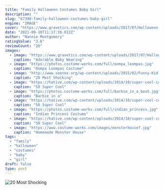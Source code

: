 ```yaml
---
title: "Family Halloween Costumes Baby Girl"
description: ""
slug: "67398-family-halloween-costumes-baby-girl"
engine: "IMAGE"
cover: "https://www.gravetics.com/wp-content/uploads/2017/07/Halloween-Costume-Crochet-Black-and-Orange-Dress.jpg"
date: "2021-09-10T11:17:38.012Z"
author: "Nannie Montgomery"
ratingValue: "3.6"
reviewCount: "26"
images:
  - image: "https://www.gravetics.com/wp-content/uploads/2017/07/Halloween-Costume-Crochet-Black-and-Orange-Dress.jpg"
    caption: "Adorable Baby Wearing"
  - image: "https://photos.costume-works.com/full/oompa_loompas.jpg"
    caption: "Oompa Loompas Costume"
  - image: "http://www.seenox.org/wp-content/uploads/2015/02/Funny-Kid-Costume-13.jpg"
    caption: "20 Most Shocking"
  - image: "https://hative.com/wp-content/uploads/2014/10/super-cool-costume-ideas/13-superwoman-costume.jpg"
    caption: "50 Super Cool"
  - image: "https://photos.costume-works.com/full/barbie_in_a_box5.jpg"
    caption: "Barbie in a"
  - image: "https://hative.com/wp-content/uploads/2014/10/super-cool-costume-ideas/33-smurfette-costume.jpg"
    caption: "50 Super Cool"
  - image: "https://photos.costume-works.com/full/indian_princess.jpg"
    caption: "Indian Princess Costume"
  - image: "https://hative.com/wp-content/uploads/2014/10/super-cool-costume-ideas/11-scarecrow-costume.jpg"
    caption: "50 Super Cool"
  - image: "https://www.costume-works.com/images/monsterhousef.jpg"
    caption: "Homemade Monster House"
tags:
  - "family"
  - "halloween"
  - "costumes"
  - "baby"
  - "girl"
draft: false
type: post
---
```



![20 Most Shocking](http://www.seenox.org/wp-content/uploads/2015/02/Funny-Kid-Costume-13.jpg "20 Most Shocking")


<!--inArticleAds-->

<!--galleryOne-->


<!--inArticleAds-->

<!--galleryTwo-->


<!--galleryThree-->

